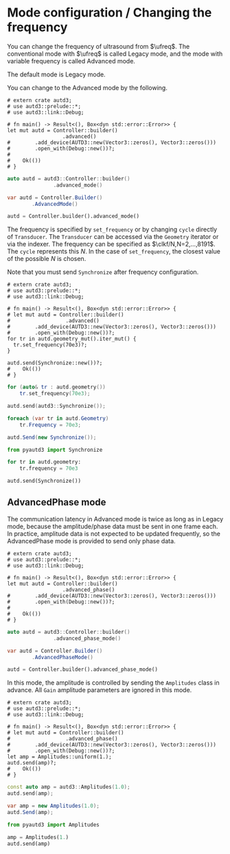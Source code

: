 # Mode configuration / Changing the frequency

You can change the frequency of ultrasound from $\ufreq$.
The conventional mode with $\ufreq$ is called Legacy mode, and the mode with variable frequency is called Advanced mode.

The default mode is Legacy mode.

You can change to the Advanced mode by the following.

```rust,edition2021
# extern crate autd3;
# use autd3::prelude::*;
# use autd3::link::Debug;

# fn main() -> Result<(), Box<dyn std::error::Error>> {
let mut autd = Controller::builder()
                  .advanced()
#        .add_device(AUTD3::new(Vector3::zeros(), Vector3::zeros()))
#        .open_with(Debug::new())?;
#
#    Ok(())
# }
```
```cpp
auto autd = autd3::Controller::builder()
               .advanced_mode()
```
```cs
var autd = Controller.Builder()
        .AdvancedMode()
```
```python
autd = Controller.builder().advanced_mode()
```


The frequency is specified by `set_frequency` or by changing `cycle` directly of `Transducer`.
The `Transducer` can be accessed via the `Geometry` iterator or via the indexer.
The frequency can be specified as $\clkf/N,N=2,...,8191$.
The `cycle` represents this $N$.
In the case of `set_frequency`, the closest value of the possible $N$ is chosen.

Note that you must send `Synchronize` after frequency configuration.

```rust,edition2021
# extern crate autd3;
# use autd3::prelude::*;
# use autd3::link::Debug;

# fn main() -> Result<(), Box<dyn std::error::Error>> {
# let mut autd = Controller::builder()
#                  .advanced()
#        .add_device(AUTD3::new(Vector3::zeros(), Vector3::zeros()))
#        .open_with(Debug::new())?;
for tr in autd.geometry_mut().iter_mut() {
  tr.set_frequency(70e3)?;
}

autd.send(Synchronize::new())?;
#    Ok(())
# }
```
```cpp
for (auto& tr : autd.geometry())
    tr.set_frequency(70e3);

autd.send(autd3::Synchronize());
```
```cs
foreach (var tr in autd.Geometry)
    tr.Frequency = 70e3;

autd.Send(new Synchronize());
```
```python
from pyautd3 import Synchronize

for tr in autd.geometry:
    tr.frequency = 70e3

autd.send(Synchronize())
```

## AdvancedPhase mode

The communication latency in Advanced mode is twice as long as in Legacy mode, because the amplitude/phase data must be sent in one frame each.
In practice, amplitude data is not expected to be updated frequently, so the AdvancedPhase mode is provided to send only phase data.

```rust,edition2021
# extern crate autd3;
# use autd3::prelude::*;
# use autd3::link::Debug;

# fn main() -> Result<(), Box<dyn std::error::Error>> {
let mut autd = Controller::builder()
                  .advanced_phase()
#        .add_device(AUTD3::new(Vector3::zeros(), Vector3::zeros()))
#        .open_with(Debug::new())?;
#
#    Ok(())
# }
```
```cpp
auto autd = autd3::Controller::builder()
               .advanced_phase_mode()
```
```cs
var autd = Controller.Builder()
        .AdvancedPhaseMode()
```
```python
autd = Controller.builder().advanced_phase_mode()
```

In this mode, the amplitude is controlled by sending the `Amplitudes` class in advance.
All `Gain` amplitude parameters are ignored in this mode.

```rust,edition2021
# extern crate autd3;
# use autd3::prelude::*;
# use autd3::link::Debug;

# fn main() -> Result<(), Box<dyn std::error::Error>> {
# let mut autd = Controller::builder()
#                  .advanced_phase()
#        .add_device(AUTD3::new(Vector3::zeros(), Vector3::zeros()))
#        .open_with(Debug::new())?;
let amp = Amplitudes::uniform(1.);
autd.send(amp)?;
#    Ok(())
# }
```
```cpp
const auto amp = autd3::Amplitudes(1.0);
autd.send(amp);
```
```cs
var amp = new Amplitudes(1.0);
autd.Send(amp);
```
```python
from pyautd3 import Amplitudes

amp = Amplitudes(1.)
autd.send(amp)
```
